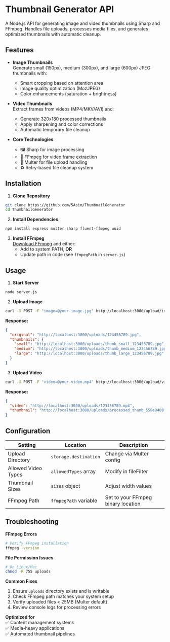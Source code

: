 # Thumbnail Generator API

A Node.js API for generating image and video thumbnails using Sharp and FFmpeg. Handles file uploads, processes media files, and generates optimized thumbnails with automatic cleanup.

## Features

- **Image Thumbnails**  
  Generate small (150px), medium (300px), and large (600px) JPEG thumbnails with:
  - Smart cropping based on attention area
  - Image quality optimization (MozJPEG)
  - Color enhancements (saturation + brightness)

- **Video Thumbnails**  
  Extract frames from videos (MP4/MKV/AVI) and:
  - Generate 320x180 processed thumbnails
  - Apply sharpening and color corrections
  - Automatic temporary file cleanup

- **Core Technologies**  
  - 🖼️ Sharp for image processing
  - 🎥 FFmpeg for video frame extraction
  - 📁 Multer for file upload handling
  - ♻️ Retry-based file cleanup system

## Installation

1. **Clone Repository**
```bash
git clone https://github.com/5Asim/ThumbnailGenerator
cd ThumbnailGenerator
```

2. **Install Dependencies**
```bash
npm install express multer sharp fluent-ffmpeg uuid
```

3. **Install FFmpeg**  
   [Download FFmpeg](https://ffmpeg.org/download.html) and either:
   - Add to system PATH, **OR**
   - Update path in code (see `ffmpegPath` in `server.js`)

## Usage

1. **Start Server**
```bash
node server.js
```

2. **Upload Image**  
```bash
curl -X POST -F "image=@your-image.jpg" http://localhost:3000/upload/image
```

**Response:**
```json
{
  "original": "http://localhost:3000/uploads/123456789.jpg",
  "thumbnails": {
    "small": "http://localhost:3000/uploads/thumb_small_123456789.jpg",
    "medium": "http://localhost:3000/uploads/thumb_medium_123456789.jpg",
    "large": "http://localhost:3000/uploads/thumb_large_123456789.jpg"
  }
}
```

3. **Upload Video**  
```bash
curl -X POST -F "video=@your-video.mp4" http://localhost:3000/upload/video
```

**Response:**
```json
{
  "video": "http://localhost:3000/uploads/123456789.mp4",
  "thumbnail": "http://localhost:3000/uploads/processed_thumb_550e8400.jpg"
}
```

## Configuration

| Setting | Location | Description |
|---------|----------|-------------|
| Upload Directory | `storage.destination` | Change via Multer config |
| Allowed Video Types | `allowedTypes` array | Modify in fileFilter |
| Thumbnail Sizes | `sizes` object | Adjust width values |
| FFmpeg Path | `ffmpegPath` variable | Set to your FFmpeg binary location |

## Troubleshooting

**FFmpeg Errors**  
```bash
# Verify FFmpeg installation
ffmpeg -version
```

**File Permission Issues**  
```bash
# On Linux/Mac
chmod -R 755 uploads
```

**Common Fixes**  
1. Ensure `uploads` directory exists and is writable
2. Check FFmpeg path matches your system setup
3. Verify uploaded files < 25MB (Multer default)
4. Review console logs for processing errors

**Optimized for**  
✅ Content management systems  
✅ Media-heavy applications  
✅ Automated thumbnail pipelines  
